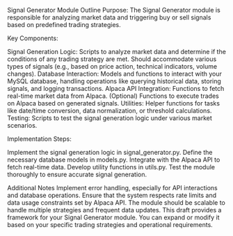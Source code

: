 Signal Generator Module Outline
Purpose:
The Signal Generator module is responsible for analyzing market data and triggering buy or sell signals based on predefined trading strategies.

Key Components:

Signal Generation Logic:
Scripts to analyze market data and determine if the conditions of any trading strategy are met.
Should accommodate various types of signals (e.g., based on price action, technical indicators, volume changes).
Database Interaction:
Models and functions to interact with your MySQL database, handling operations like querying historical data, storing signals, and logging transactions.
Alpaca API Integration:
Functions to fetch real-time market data from Alpaca.
(Optional) Functions to execute trades on Alpaca based on generated signals.
Utilities:
Helper functions for tasks like date/time conversion, data normalization, or threshold calculations.
Testing:
Scripts to test the signal generation logic under various market scenarios.

Implementation Steps:

Implement the signal generation logic in signal_generator.py.
Define the necessary database models in models.py.
Integrate with the Alpaca API to fetch real-time data.
Develop utility functions in utils.py.
Test the module thoroughly to ensure accurate signal generation.

Additional Notes
Implement error handling, especially for API interactions and database operations.
Ensure that the system respects rate limits and data usage constraints set by Alpaca API.
The module should be scalable to handle multiple strategies and frequent data updates.
This draft provides a framework for your Signal Generator module. You can expand or modify it based on your specific trading strategies and operational requirements.